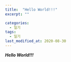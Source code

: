 ```yaml
---
title:  "Hello World!!!"
excerpt: ""

categories:
  - 일기
tags:
  - 일기
last_modified_at: 2020-08-30
---
```


***Hello World!!!***